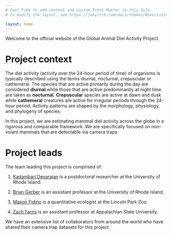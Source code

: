 ```yaml
---
# Feel free to add content and custom Front Matter to this file.
# To modify the layout, see https://jekyllrb.com/docs/themes/#overriding-theme-defaults

layout: home
---
```

Welcome to the official website of the Global Animal Diel Activity Project. 

# Project context

The diel activity (activity over the 24-hour period of time) of organisms is typically described using the terms diurnal, nocturnal, crepuscular or cathemeral. The species that are active primarily during the day are considered **diurnal** while those that are active predominantly at night time are taken as **nocturnal**. **Crepuscular** species are active at dawn and dusk while **cathemeral** creatures are active for irregular periods through the 24-hour period. Activity patterns are shaped by the morphology, physiology, and phylogeny of species.

In this project, we are estimating mammal diel activity across the globe in a rigorous and comparable framework. We are specifically focused on non-volant mammals that are detectable via camera traps. 

# Project leads
The team leading this project is comprised of:

1) [Kadambari Devarajan](http://kadambarid.in/) is a postdoctoral researcher at the University of Rhode Island. 

2) [Brian Gerber](https://web.uri.edu/gerberslab/) is an assistant professor at the University of Rhode Island. 

3) [Mason Fidino](https://masonfidino.com/) is a quantitative ecologist at the Lincoln Park Zoo. 

4) [Zach Farris](https://farriszj.wixsite.com/mysite) is an assistant professor at Appalachian State University.

We have an extensive list of collaborators from around the world who have shared their camera trap datasets for this project. 
